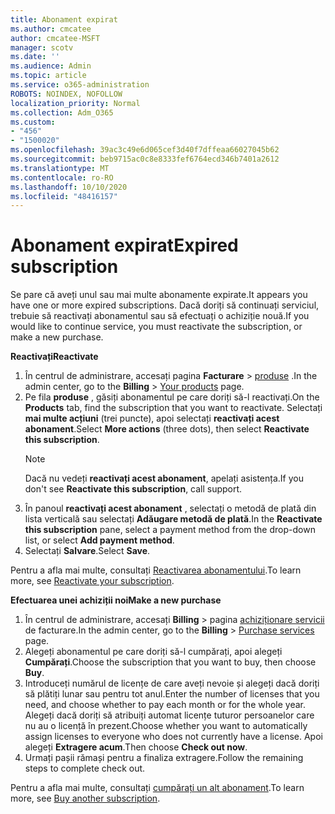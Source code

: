 ```yaml
---
title: Abonament expirat
ms.author: cmcatee
author: cmcatee-MSFT
manager: scotv
ms.date: ''
ms.audience: Admin
ms.topic: article
ms.service: o365-administration
ROBOTS: NOINDEX, NOFOLLOW
localization_priority: Normal
ms.collection: Adm_O365
ms.custom:
- "456"
- "1500020"
ms.openlocfilehash: 39ac3c49e6d065cef3d40f7dffeaa66027045b62
ms.sourcegitcommit: beb9715ac0c8e8333fef6764ecd346b7401a2612
ms.translationtype: MT
ms.contentlocale: ro-RO
ms.lasthandoff: 10/10/2020
ms.locfileid: "48416157"
---
```

# <a name="expired-subscription"></a><span data-ttu-id="86b31-102">Abonament expirat</span><span class="sxs-lookup"><span data-stu-id="86b31-102">Expired subscription</span></span>

<span data-ttu-id="86b31-103">Se pare că aveți unul sau mai multe abonamente expirate.</span><span class="sxs-lookup"><span data-stu-id="86b31-103">It appears you have one or more expired subscriptions.</span></span> <span data-ttu-id="86b31-104">Dacă doriți să continuați serviciul, trebuie să reactivați abonamentul sau să efectuați o achiziție nouă.</span><span class="sxs-lookup"><span data-stu-id="86b31-104">If you would like to continue service, you must reactivate the subscription, or make a new purchase.</span></span>
  
<span data-ttu-id="86b31-105">**Reactivați**</span><span class="sxs-lookup"><span data-stu-id="86b31-105">**Reactivate**</span></span>
  
1. <span data-ttu-id="86b31-106">În centrul de administrare, accesați pagina **Facturare** \> [produse](https://go.microsoft.com/fwlink/p/?linkid=842054) .</span><span class="sxs-lookup"><span data-stu-id="86b31-106">In the admin center, go to the **Billing** \> [Your products](https://go.microsoft.com/fwlink/p/?linkid=842054) page.</span></span>
2. <span data-ttu-id="86b31-107">Pe fila **produse** , găsiți abonamentul pe care doriți să-l reactivați.</span><span class="sxs-lookup"><span data-stu-id="86b31-107">On the **Products** tab, find the subscription that you want to reactivate.</span></span> <span data-ttu-id="86b31-108">Selectați **mai multe acțiuni** (trei puncte), apoi selectați **reactivați acest abonament**.</span><span class="sxs-lookup"><span data-stu-id="86b31-108">Select **More actions** (three dots), then select **Reactivate this subscription**.</span></span>
    > [!NOTE]
    > <span data-ttu-id="86b31-109">Dacă nu vedeți **reactivați acest abonament**, apelați asistența.</span><span class="sxs-lookup"><span data-stu-id="86b31-109">If you don't see **Reactivate this subscription**, call support.</span></span>
3. <span data-ttu-id="86b31-110">În panoul **reactivați acest abonament** , selectați o metodă de plată din lista verticală sau selectați **Adăugare metodă de plată**.</span><span class="sxs-lookup"><span data-stu-id="86b31-110">In the **Reactivate this subscription** pane, select a payment method from the drop-down list, or select **Add payment method**.</span></span>
4. <span data-ttu-id="86b31-111">Selectați **Salvare**.</span><span class="sxs-lookup"><span data-stu-id="86b31-111">Select **Save**.</span></span>

<span data-ttu-id="86b31-112">Pentru a afla mai multe, consultați [Reactivarea abonamentului](https://docs.microsoft.com/microsoft-365/commerce/subscriptions/reactivate-your-subscription).</span><span class="sxs-lookup"><span data-stu-id="86b31-112">To learn more, see [Reactivate your subscription](https://docs.microsoft.com/microsoft-365/commerce/subscriptions/reactivate-your-subscription).</span></span>

<span data-ttu-id="86b31-113">**Efectuarea unei achiziții noi**</span><span class="sxs-lookup"><span data-stu-id="86b31-113">**Make a new purchase**</span></span>
  
1. <span data-ttu-id="86b31-114">În centrul de administrare, accesați **Billing** \> pagina [achiziționare servicii](https://go.microsoft.com/fwlink/p/?linkid=868433) de facturare.</span><span class="sxs-lookup"><span data-stu-id="86b31-114">In the admin center, go to the **Billing** \> [Purchase services](https://go.microsoft.com/fwlink/p/?linkid=868433) page.</span></span>
2. <span data-ttu-id="86b31-115">Alegeți abonamentul pe care doriți să-l cumpărați, apoi alegeți **Cumpărați**.</span><span class="sxs-lookup"><span data-stu-id="86b31-115">Choose the subscription that you want to buy, then choose **Buy**.</span></span>
3. <span data-ttu-id="86b31-116">Introduceți numărul de licențe de care aveți nevoie și alegeți dacă doriți să plătiți lunar sau pentru tot anul.</span><span class="sxs-lookup"><span data-stu-id="86b31-116">Enter the number of licenses that you need, and choose whether to pay each month or for the whole year.</span></span> <span data-ttu-id="86b31-117">Alegeți dacă doriți să atribuiți automat licențe tuturor persoanelor care nu au o licență în prezent.</span><span class="sxs-lookup"><span data-stu-id="86b31-117">Choose whether you want to automatically assign licenses to everyone who does not currently have a license.</span></span> <span data-ttu-id="86b31-118">Apoi alegeți **Extragere acum**.</span><span class="sxs-lookup"><span data-stu-id="86b31-118">Then choose **Check out now**.</span></span>
4. <span data-ttu-id="86b31-119">Urmați pașii rămași pentru a finaliza extragere.</span><span class="sxs-lookup"><span data-stu-id="86b31-119">Follow the remaining steps to complete check out.</span></span>

<span data-ttu-id="86b31-120">Pentru a afla mai multe, consultați [cumpărați un alt abonament](https://docs.microsoft.com/microsoft-365/commerce/buy-another-subscription).</span><span class="sxs-lookup"><span data-stu-id="86b31-120">To learn more, see [Buy another subscription](https://docs.microsoft.com/microsoft-365/commerce/buy-another-subscription).</span></span>